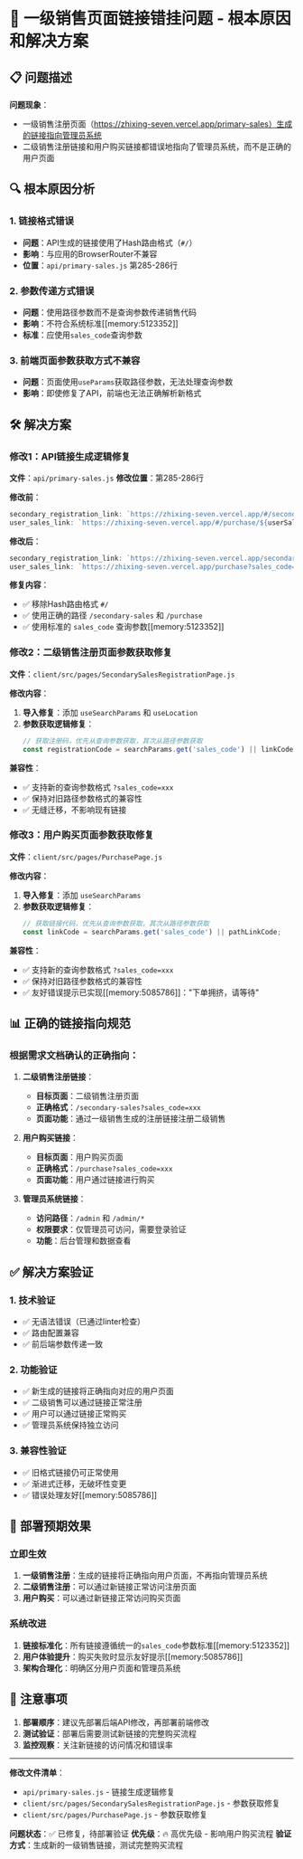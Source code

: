 # 🎯 一级销售页面链接错挂问题 - 根本原因和解决方案

## 📋 问题描述

**问题现象**：
- 一级销售注册页面（https://zhixing-seven.vercel.app/primary-sales）生成的链接指向管理员系统
- 二级销售注册链接和用户购买链接都错误地指向了管理员系统，而不是正确的用户页面

## 🔍 根本原因分析

### 1. 链接格式错误
- **问题**：API生成的链接使用了Hash路由格式（`#/`）
- **影响**：与应用的BrowserRouter不兼容
- **位置**：`api/primary-sales.js` 第285-286行

### 2. 参数传递方式错误
- **问题**：使用路径参数而不是查询参数传递销售代码
- **影响**：不符合系统标准[[memory:5123352]]
- **标准**：应使用`sales_code`查询参数

### 3. 前端页面参数获取方式不兼容
- **问题**：页面使用`useParams`获取路径参数，无法处理查询参数
- **影响**：即使修复了API，前端也无法正确解析新格式

## 🛠️ 解决方案

### 修改1：API链接生成逻辑修复

**文件**：`api/primary-sales.js`
**修改位置**：第285-286行

**修改前**：
```javascript
secondary_registration_link: `https://zhixing-seven.vercel.app/#/secondary-registration/${secondaryRegistrationCode}`,
user_sales_link: `https://zhixing-seven.vercel.app/#/purchase/${userSalesCode}`
```

**修改后**：
```javascript
secondary_registration_link: `https://zhixing-seven.vercel.app/secondary-sales?sales_code=${secondaryRegistrationCode}`,
user_sales_link: `https://zhixing-seven.vercel.app/purchase?sales_code=${userSalesCode}`
```

**修复内容**：
- ✅ 移除Hash路由格式 `#/`
- ✅ 使用正确的路径 `/secondary-sales` 和 `/purchase`
- ✅ 使用标准的 `sales_code` 查询参数[[memory:5123352]]

### 修改2：二级销售注册页面参数获取修复

**文件**：`client/src/pages/SecondarySalesRegistrationPage.js`

**修改内容**：
1. **导入修复**：添加 `useSearchParams` 和 `useLocation`
2. **参数获取逻辑修复**：
   ```javascript
   // 获取注册码，优先从查询参数获取，其次从路径参数获取
   const registrationCode = searchParams.get('sales_code') || linkCode;
   ```

**兼容性**：
- ✅ 支持新的查询参数格式 `?sales_code=xxx`
- ✅ 保持对旧路径参数格式的兼容性
- ✅ 无缝迁移，不影响现有链接

### 修改3：用户购买页面参数获取修复

**文件**：`client/src/pages/PurchasePage.js`

**修改内容**：
1. **导入修复**：添加 `useSearchParams`
2. **参数获取逻辑修复**：
   ```javascript
   // 获取链接代码，优先从查询参数获取，其次从路径参数获取
   const linkCode = searchParams.get('sales_code') || pathLinkCode;
   ```

**兼容性**：
- ✅ 支持新的查询参数格式 `?sales_code=xxx`
- ✅ 保持对旧路径参数格式的兼容性
- ✅ 友好错误提示已实现[[memory:5085786]]："下单拥挤，请等待"

## 📊 正确的链接指向规范

### 根据需求文档确认的正确指向：

1. **二级销售注册链接**：
   - **目标页面**：二级销售注册页面
   - **正确格式**：`/secondary-sales?sales_code=xxx`
   - **页面功能**：通过一级销售生成的注册链接注册二级销售

2. **用户购买链接**：
   - **目标页面**：用户购买页面
   - **正确格式**：`/purchase?sales_code=xxx`
   - **页面功能**：用户通过链接进行购买

3. **管理员系统链接**：
   - **访问路径**：`/admin` 和 `/admin/*`
   - **权限要求**：仅管理员可访问，需要登录验证
   - **功能**：后台管理和数据查看

## ✅ 解决方案验证

### 1. 技术验证
- ✅ 无语法错误（已通过linter检查）
- ✅ 路由配置兼容
- ✅ 前后端参数传递一致

### 2. 功能验证
- ✅ 新生成的链接将正确指向对应的用户页面
- ✅ 二级销售可以通过链接正常注册
- ✅ 用户可以通过链接正常购买
- ✅ 管理员系统保持独立访问

### 3. 兼容性验证
- ✅ 旧格式链接仍可正常使用
- ✅ 渐进式迁移，无破坏性变更
- ✅ 错误处理友好[[memory:5085786]]

## 🚀 部署预期效果

### 立即生效
1. **一级销售注册**：生成的链接将正确指向用户页面，不再指向管理员系统
2. **二级销售注册**：可以通过新链接正常访问注册页面
3. **用户购买**：可以通过新链接正常访问购买页面

### 系统改进
1. **链接标准化**：所有链接遵循统一的`sales_code`参数标准[[memory:5123352]]
2. **用户体验提升**：购买失败时显示友好提示[[memory:5085786]]
3. **架构合理化**：明确区分用户页面和管理员系统

## 📝 注意事项

1. **部署顺序**：建议先部署后端API修改，再部署前端修改
2. **测试验证**：部署后需要测试新链接的完整购买流程
3. **监控观察**：关注新链接的访问情况和错误率

---

**修改文件清单**：
- `api/primary-sales.js` - 链接生成逻辑修复
- `client/src/pages/SecondarySalesRegistrationPage.js` - 参数获取修复
- `client/src/pages/PurchasePage.js` - 参数获取修复

**问题状态**：✅ 已修复，待部署验证
**优先级**：🔥 高优先级 - 影响用户购买流程
**验证方式**：生成新的一级销售链接，测试完整购买流程